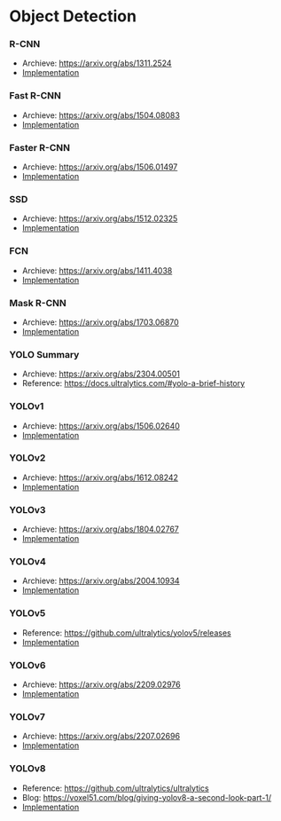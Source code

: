# Object Detection

### R-CNN
- Archieve: https://arxiv.org/abs/1311.2524
- [Implementation]()


### Fast R-CNN
- Archieve: https://arxiv.org/abs/1504.08083
- [Implementation]()


### Faster R-CNN
- Archieve: https://arxiv.org/abs/1506.01497 
- [Implementation]()


### SSD
- Archieve: https://arxiv.org/abs/1512.02325
- [Implementation]()


### FCN
- Archieve: https://arxiv.org/abs/1411.4038
- [Implementation]()



### Mask R-CNN
- Archieve: https://arxiv.org/abs/1703.06870
- [Implementation]()


### YOLO Summary
- Archieve: https://arxiv.org/abs/2304.00501
- Reference: https://docs.ultralytics.com/#yolo-a-brief-history


### YOLOv1
- Archieve: https://arxiv.org/abs/1506.02640
- [Implementation]()


### YOLOv2
- Archieve: https://arxiv.org/abs/1612.08242
- [Implementation]()


### YOLOv3
- Archieve: https://arxiv.org/abs/1804.02767
- [Implementation]()


### YOLOv4
- Archieve: https://arxiv.org/abs/2004.10934
- [Implementation]()


### YOLOv5
- Reference: https://github.com/ultralytics/yolov5/releases
- [Implementation]()


### YOLOv6
- Archieve: https://arxiv.org/abs/2209.02976
- [Implementation]()


### YOLOv7
- Archieve: https://arxiv.org/abs/2207.02696
- [Implementation]()


### YOLOv8
- Reference: https://github.com/ultralytics/ultralytics
- Blog: https://voxel51.com/blog/giving-yolov8-a-second-look-part-1/
- [Implementation]()


